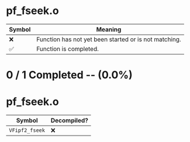 # pf_fseek.o
| Symbol | Meaning 
| ------------- | ------------- 
| :x: | Function has not yet been started or is not matching. 
| :white_check_mark: | Function is completed. 


# 0 / 1 Completed -- (0.0%)
# pf_fseek.o
| Symbol | Decompiled? |
| ------------- | ------------- |
| `VFipf2_fseek` | :x: |
